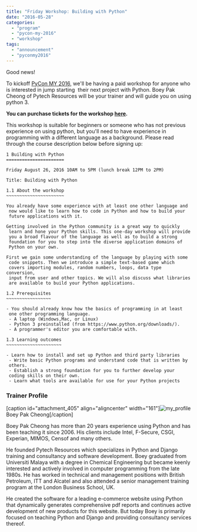 ```yaml
---
title: "Friday Workshop: Building with Python"
date: "2016-05-28"
categories: 
  - "program"
  - "pycon-my-2016"
  - "workshop"
tags: 
  - "announcement"
  - "pyconmy2016"
---
```


Good news!

To kickoff [PyCon MY 2016](http://pycon.my/2016/02/06/pycon-my-2016-venues-and-dates/), we'll be having a paid workshop for anyone who is interested in jump starting  their next project with Python. Boey Pak Cheong of Pytech Resources will be your trainer and will guide you on using python 3.

**You can purchase tickets for the workshop [here](http://ptix.co/1VmKU5C).**

This workshop is suitable for beginners or someone who has not previous experience on using python, but you'll need to have experience in programming with a different language as a background. Please read through the course description below before signing up:

```
1 Building with Python
======================

Friday August 26, 2016 10AM to 5PM (lunch break 12PM to 2PM)

Title: Building with Python

1.1 About the workshop
~~~~~~~~~~~~~~~~~~~~~~

You already have some experience with at least one other language and
 now would like to learn how to code in Python and how to build your
 future applications with it.

Getting involved in the Python community is a great way to quickly
 learn and hone your Python skills. This one-day workshop will provide
 you a broad flavour of the language as well as to build a strong
 foundation for you to step into the diverse application domains of
 Python on your own.

First we gain some understanding of the language by playing with some
 code snippets. Then we introduce a simple text-based game which
 covers importing modules, random numbers, loops, data type conversion,
 input from user and other topics. We will also discuss what libraries
 are available to build your Python applications.

1.2 Prerequisites
~~~~~~~~~~~~~~~~~

- You should already know how the basics of programming in at least
 one other programming language.
 - A laptop (Windows,Mac, or Linux)
 - Python 3 preinstalled (from https://www.python.org/downloads/).
 - A programmer's editor you are comfortable with.

1.3 Learning outcomes
~~~~~~~~~~~~~~~~~~~~~

- Learn how to install and set up Python and third party libraries
 - Write basic Python programs and understand code that is written by
 others.
 - Establish a strong foundation for you to further develop your
 coding skills on their own.
 - Learn what tools are available for use for your Python projects
```

### Trainer Profile

\[caption id="attachment\_405" align="aligncenter" width="161"\]![my_profile](images/my_profile.jpg) Boey Pak Cheong\[/caption\]

Boey Pak Cheong has more than 20 years experience using Python and has been teaching it since 2006. His clients include Intel, F-Secure, CSGI, Experian, MIMOS, Censof and many others.

He founded Pytech Resources which specializes in Python and Django training and consultancy and software development. Boey graduated from Universiti Malaya with a degree in Chemical Engineering but became keenly interested and actively involved in computer programming from the late 1980s. He has worked in technical and management positions with British Petroleum, ITT and Alcatel and also attended a senior management training program at the London Business School, UK.

He created the software for a leading e-commerce website using Python that dynamically generates comprehensive pdf reports and continues active development of new products for this website. But today Boey is primarily focused on teaching Python and Django and providing consultancy services thereof.
